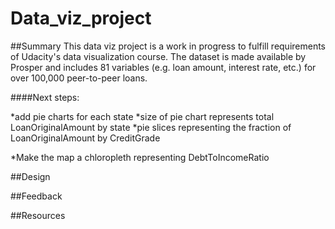 # Data_viz_project
##Summary
This data viz project is a work in progress to fulfill requirements of Udacity's data visualization course.  The dataset is made available by Prosper and includes 81 variables (e.g. loan amount, interest rate, etc.) for over 100,000 peer-to-peer loans.  

####Next steps:

*add pie charts for each state 
  *size of pie chart represents total LoanOriginalAmount by state
  *pie slices representing the fraction of LoanOriginalAmount by CreditGrade
  
*Make the map a chloropleth representing DebtToIncomeRatio

##Design

##Feedback

##Resources
